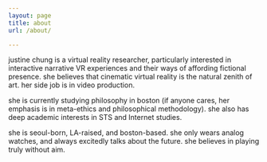 ```yaml
---
layout: page
title: about
url: /about/

---
```


justine chung is a virtual reality researcher, particularly interested in
interactive narrative VR experiences and their ways of affording fictional presence. she believes that
cinematic virtual reality is the natural zenith of art. her side job is in video production. 

she is currently studying philosophy in boston (if anyone cares, her emphasis is in meta-ethics and
philosophical methodology). she also has deep academic interests in
STS and Internet studies.

she is seoul-born, LA-raised, and boston-based. she only wears analog watches, and always excitedly 
talks about the future. she believes in playing truly without aim.